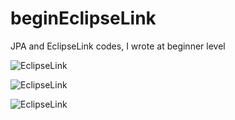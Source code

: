# beginEclipseLink

JPA and EclipseLink codes, I wrote at beginner level

![EclipseLink](https://3.bp.blogspot.com/-zt8jRPs_wQU/XHql1Q0bVhI/AAAAAAAAC4g/VZPrS4nW1EkFpSL4J8xTv8CldrJFZamtwCLcBGAs/s400/jpa1.jpg)

![EclipseLink](https://1.bp.blogspot.com/-ZcvE4MqP57g/XHql1tLBS8I/AAAAAAAAC4o/Il6Pe9Yhj1kF967RQniH0K52yLLt35mLQCLcBGAs/s640/jpa2.jpg)

![EclipseLink](https://3.bp.blogspot.com/-ZntviWE2K9A/XHql1vA7BeI/AAAAAAAAC4k/XW-buEYGqh4RhTubLux3YYNpTGuinmMIgCLcBGAs/s640/jpa3.jpg)


